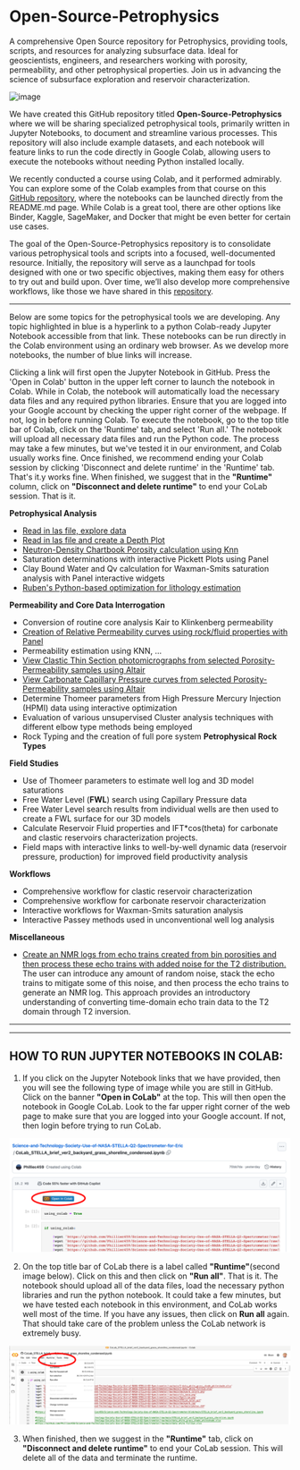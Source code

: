# Open-Source-Petrophysics
A comprehensive Open Source repository for Petrophysics, providing tools, scripts, and resources for analyzing subsurface data. Ideal for geoscientists, engineers, and researchers working with porosity, permeability, and other petrophysical properties. Join us in advancing the science of subsurface exploration and reservoir characterization.

![image](Interactive_Petrophysics.gif)

We have created this GitHub repository titled **Open-Source-Petrophysics** where we will be sharing specialized petrophysical tools, primarily written in Jupyter Notebooks, to document and streamline various processes. This repository will also include example datasets, and each notebook will feature links to run the code directly in Google Colab, allowing users to execute the notebooks without needing Python installed locally. 

We recently conducted a course using Colab, and it performed admirably. You can explore some of the Colab examples from that course on this [GitHub repository](https://github.com/Philliec459/Launchpad-for-STS-Processing-of-STELLA-Spectrometer-Landsat-and-PACE-Ocean-Data), where the notebooks can be launched directly from the README.md page. While Colab is a great tool, there are other options like Binder, Kaggle, SageMaker, and Docker that might be even better for certain use cases.

The goal of the Open-Source-Petrophysics repository is to consolidate various petrophysical tools and scripts into a focused, well-documented resource. Initially, the repository will serve as a launchpad for tools designed with one or two specific objectives, making them easy for others to try out and build upon. Over time, we’ll also develop more comprehensive workflows, like those we have shared in this [repository](https://github.com/Philliec459/Jupyter-Notebooks_for-Characterization-of-a-New-Open-Source-Carbonate-Reservoir-Benchmarking-Case-St).

---
Below are some topics for the petrophysical tools we are developing. Any topic highlighted in blue is a hyperlink to a python Colab-ready Jupyter Notebook accessible from that link. These notebooks can be run directly in the Colab environment using an ordinary web browser. As we develop more notebooks, the number of blue links will increase.

Clicking a link will first open the Jupyter Notebook in GitHub. Press the 'Open in Colab' button in the upper left corner to launch the notebook in Colab. While in Colab, the notebook will automatically load the necessary data files and any required python libraries. Ensure that you are logged into your Google account by checking the upper right corner of the webpage. If not, log in before running Colab. To execute the notebook, go to the top title bar of Colab, click on the 'Runtime' tab, and select 'Run all.' The notebook will upload all necessary data files and run the Python code. The process may take a few minutes, but we've tested it in our environment, and Colab usually works fine. Once finished, we recommend ending your Colab session by clicking 'Disconnect and delete runtime' in the 'Runtime' tab. That's it.y works fine. When finished, we suggest that in the **"Runtime"** column, click on **"Disconnect and delete runtime"** to end your CoLab session. That is it. 

**Petrophysical Analysis**
- [Read in las file, explore data](https://github.com/Philliec459/Open-Source-Petrophysics/blob/main/1_Read_LAS_Explore_Data.ipynb) 
- [Read in las file and create a Depth Plot](https://github.com/Philliec459/Open-Source-Petrophysics/blob/main/2_Read_LAS_Depth_Plot.ipynb)
- [Neutron-Density Chartbook Porosity calculation using Knn](https://github.com/Philliec459/Open-Source-Petrophysics/blob/main/3_Read_LAS_Chartbook_Porosity.ipynb)
- Saturation determinations with interactive Pickett Plots using Panel
- Clay Bound Water and Qv calculation for Waxman-Smits saturation analysis with Panel interactive widgets
- [Ruben's Python-based optimization for lithology estimation](https://github.com/Philliec459/Open-Source-Petrophysics/blob/main/rubens_optimization_methods.ipynb)

**Permeability and Core Data Interrogation**
- Conversion of routine core analysis Kair to Klinkenberg permeability
- [Creation of Relative Permeability curves using rock/fluid properties with Panel](https://github.com/Philliec459/Open-Source-Petrophysics/blob/main/RelPerm.ipynb)
- Permeability estimation using KNN, ...
- [View Clastic Thin Section photomicrographs from selected Porosity-Permeability samples using Altair](https://github.com/Philliec459/Open-Source-Petrophysics/blob/main/Clastic_poro_perm_thinsections_Altair.ipynb)
- [View Carbonate Capillary Pressure curves from selected Porosity-Permeability samples using Altair](https://github.com/Philliec459/Open-Source-Petrophysics/blob/main/Altair_Interrogation_RosettaStone.ipynb)
- Determine Thomeer parameters from High Pressure Mercury Injection (HPMI) data using interactive optimization
- Evaluation of various unsupervised Cluster analysis techniques with different elbow type methods being employed
- Rock Typing and the creation of full pore system **Petrophysical Rock Types**

**Field Studies**
- Use of Thomeer parameters to estimate well log and 3D model saturations
- Free Water Level (**FWL**) search using Capillary Pressure data
- Free Water Level search results from individual wells are then used to create a FWL surface for our 3D models
- Calculate Reservoir Fluid properties and IFT*cos(theta) for carbonate and clastic reservoirs characterization projects. 
- Field maps with interactive links to well-by-well dynamic data (reservoir pressure, production) for improved field productivity analysis

**Workflows**
- Comprehensive workflow for clastic reservoir characterization
- Comprehensive workflow for carbonate reservoir characterization
- Interactive workflows for Waxman-Smits saturation analysis
- Interactive Passey methods used in unconventional well log analysis

**Miscellaneous**
- [Create an NMR logs from echo trains created from bin porosities and then process these echo trains with added noise for the T2 distribution.](https://github.com/Philliec459/Open-Source-Petrophysics/blob/main/NMR_echo_train_processing.ipynb) The user can introduce any amount of random noise, stack the echo trains to mitigate some of this noise, and then process the echo trains to generate an NMR log. This approach provides an introductory understanding of converting time-domain echo train data to the T2 domain through T2 inversion. 

---
---
## **HOW TO RUN JUPYTER NOTEBOOKS IN COLAB:**
1) If you click on the Jupyter Notebook links that we have provided, then you will see the following type of image while you are still in GitHub. Click on the banner **"Open in CoLab"** at the top. This will then open the notebook in Google CoLab. Look to the far upper right corner of the web page to make sure that you are logged into your Google account. If not, then login before trying to run CoLab. 

![Image](GitHub_link.png)

2) On the top title bar of CoLab there is a label called **"Runtime"**(second image below). Click on this and then click on **"Run all"**. That is it. The notebook should upload all of the data files, load the necessary python libraries and run the python notebook. It could take a few minutes, but we have tested each notebook in this environment, and CoLab works well most of the time. If you have any issues, then click on **Run all** again. That should take care of the problem unless the CoLab network is extremely busy. 

![Image](CoLab_link.png)

3) When finished, then we suggest in the **"Runtime"** tab, click on **"Disconnect and delete runtime"** to end your CoLab session. This will delete all of the data and terminate the runtime. 

